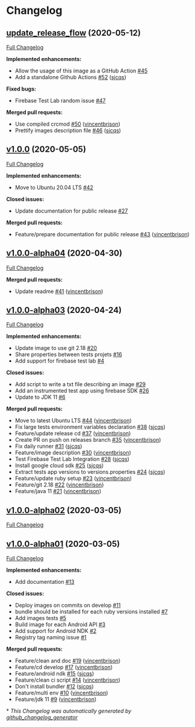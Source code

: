# Changelog

## [update_release_flow](https://github.com/faberNovel/docker-android/tree/update_release_flow) (2020-05-12)

[Full Changelog](https://github.com/faberNovel/docker-android/compare/v1.0.0...update_release_flow)

**Implemented enhancements:**

- Allow the usage of this image as a GitHub Action [\#45](https://github.com/faberNovel/docker-android/issues/45)
- Add a standalone Github Actions [\#52](https://github.com/faberNovel/docker-android/pull/52) ([sjcqs](https://github.com/sjcqs))

**Fixed bugs:**

- Firebase Test Lab random issue [\#47](https://github.com/faberNovel/docker-android/issues/47)

**Merged pull requests:**

- Use compiled crcmod [\#50](https://github.com/faberNovel/docker-android/pull/50) ([vincentbrison](https://github.com/vincentbrison))
- Prettify images description file [\#46](https://github.com/faberNovel/docker-android/pull/46) ([sjcqs](https://github.com/sjcqs))

## [v1.0.0](https://github.com/faberNovel/docker-android/tree/v1.0.0) (2020-05-05)

[Full Changelog](https://github.com/faberNovel/docker-android/compare/v1.0.0-alpha04...v1.0.0)

**Implemented enhancements:**

- Move to Ubuntu 20.04 LTS [\#42](https://github.com/faberNovel/docker-android/issues/42)

**Closed issues:**

- Update documentation for public release [\#27](https://github.com/faberNovel/docker-android/issues/27)

**Merged pull requests:**

- Feature/prepare documentation for public release [\#43](https://github.com/faberNovel/docker-android/pull/43) ([vincentbrison](https://github.com/vincentbrison))

## [v1.0.0-alpha04](https://github.com/faberNovel/docker-android/tree/v1.0.0-alpha04) (2020-04-30)

[Full Changelog](https://github.com/faberNovel/docker-android/compare/v1.0.0-alpha03...v1.0.0-alpha04)

**Merged pull requests:**

- Update readme [\#41](https://github.com/faberNovel/docker-android/pull/41) ([vincentbrison](https://github.com/vincentbrison))

## [v1.0.0-alpha03](https://github.com/faberNovel/docker-android/tree/v1.0.0-alpha03) (2020-04-24)

[Full Changelog](https://github.com/faberNovel/docker-android/compare/v1.0.0-alpha02...v1.0.0-alpha03)

**Implemented enhancements:**

- Update image to use git 2.18 [\#20](https://github.com/faberNovel/docker-android/issues/20)
- Share properties between tests projets [\#16](https://github.com/faberNovel/docker-android/issues/16)
- Add support for firebase test lab [\#4](https://github.com/faberNovel/docker-android/issues/4)

**Closed issues:**

- Add script to write a txt file describing an image [\#29](https://github.com/faberNovel/docker-android/issues/29)
- Add an instrumented test app using firebase SDK  [\#26](https://github.com/faberNovel/docker-android/issues/26)
- Update to JDK 11 [\#6](https://github.com/faberNovel/docker-android/issues/6)

**Merged pull requests:**

- Move to latest Ubuntu LTS [\#44](https://github.com/faberNovel/docker-android/pull/44) ([vincentbrison](https://github.com/vincentbrison))
- Fix large tests environment variables declaration [\#38](https://github.com/faberNovel/docker-android/pull/38) ([sjcqs](https://github.com/sjcqs))
- Feature/update release cd [\#37](https://github.com/faberNovel/docker-android/pull/37) ([vincentbrison](https://github.com/vincentbrison))
- Create PR on push on releases branch [\#35](https://github.com/faberNovel/docker-android/pull/35) ([vincentbrison](https://github.com/vincentbrison))
- Fix daily runner [\#31](https://github.com/faberNovel/docker-android/pull/31) ([sjcqs](https://github.com/sjcqs))
- Feature/image description [\#30](https://github.com/faberNovel/docker-android/pull/30) ([vincentbrison](https://github.com/vincentbrison))
- Test Firebase Test Lab Integration [\#28](https://github.com/faberNovel/docker-android/pull/28) ([sjcqs](https://github.com/sjcqs))
- Install google cloud sdk [\#25](https://github.com/faberNovel/docker-android/pull/25) ([sjcqs](https://github.com/sjcqs))
- Extract tests app versions to versions.properties [\#24](https://github.com/faberNovel/docker-android/pull/24) ([sjcqs](https://github.com/sjcqs))
- Feature/update ruby setup [\#23](https://github.com/faberNovel/docker-android/pull/23) ([vincentbrison](https://github.com/vincentbrison))
- Feature/git 2.18 [\#22](https://github.com/faberNovel/docker-android/pull/22) ([vincentbrison](https://github.com/vincentbrison))
- Feature/java 11 [\#21](https://github.com/faberNovel/docker-android/pull/21) ([vincentbrison](https://github.com/vincentbrison))

## [v1.0.0-alpha02](https://github.com/faberNovel/docker-android/tree/v1.0.0-alpha02) (2020-03-05)

[Full Changelog](https://github.com/faberNovel/docker-android/compare/v1.0.0-alpha01...v1.0.0-alpha02)

## [v1.0.0-alpha01](https://github.com/faberNovel/docker-android/tree/v1.0.0-alpha01) (2020-03-05)

[Full Changelog](https://github.com/faberNovel/docker-android/compare/9326a6e796184e70829050818d59f8cc3cb3b591...v1.0.0-alpha01)

**Implemented enhancements:**

- Add documentation [\#13](https://github.com/faberNovel/docker-android/issues/13)

**Closed issues:**

- Deploy images on commits on develop [\#11](https://github.com/faberNovel/docker-android/issues/11)
- bundle should be installed for each ruby versions installed [\#7](https://github.com/faberNovel/docker-android/issues/7)
- Add images tests [\#5](https://github.com/faberNovel/docker-android/issues/5)
- Build image for each Android API [\#3](https://github.com/faberNovel/docker-android/issues/3)
- Add support for Android NDK [\#2](https://github.com/faberNovel/docker-android/issues/2)
- Registry tag naming issue [\#1](https://github.com/faberNovel/docker-android/issues/1)

**Merged pull requests:**

- Feature/clean and doc [\#19](https://github.com/faberNovel/docker-android/pull/19) ([vincentbrison](https://github.com/vincentbrison))
- Feature/cd develop [\#17](https://github.com/faberNovel/docker-android/pull/17) ([vincentbrison](https://github.com/vincentbrison))
- Feature/android ndk [\#15](https://github.com/faberNovel/docker-android/pull/15) ([sjcqs](https://github.com/sjcqs))
- Feature/clean ci script [\#14](https://github.com/faberNovel/docker-android/pull/14) ([vincentbrison](https://github.com/vincentbrison))
- Don't install bundler [\#12](https://github.com/faberNovel/docker-android/pull/12) ([sjcqs](https://github.com/sjcqs))
- Feature/multi env [\#10](https://github.com/faberNovel/docker-android/pull/10) ([vincentbrison](https://github.com/vincentbrison))
- Feature/jdk 11 [\#9](https://github.com/faberNovel/docker-android/pull/9) ([vincentbrison](https://github.com/vincentbrison))



\* *This Changelog was automatically generated by [github_changelog_generator](https://github.com/github-changelog-generator/github-changelog-generator)*
